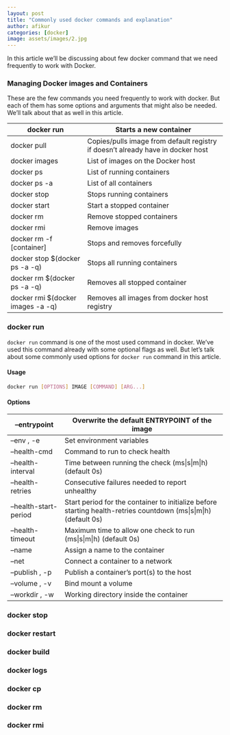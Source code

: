```yaml
---
layout: post
title: "Commonly used docker commands and explanation"
author: afikur
categories: [docker]
image: assets/images/2.jpg
---
```


In this article we’ll be discussing about few docker command that we need frequently to work with Docker.

### Managing Docker images and Containers

These are the few commands you need frequently to work with docker. But each of them has some options and arguments that might also be needed. We’ll talk about that as well in this article.

| docker run                         | Starts a new container                                                          |
| ---------------------------------- | ------------------------------------------------------------------------------- |
| docker pull                        | Copies/pulls image from default registry if doesn’t already have in docker host |
| docker images                      | List of images on the Docker host                                               |
| docker ps                          | List of running containers                                                      |
| docker ps -a                       | List of all containers                                                          |
| docker stop                        | Stops running containers                                                        |
| docker start                       | Start a stopped container                                                       |
| docker rm                          | Remove stopped containers                                                       |
| docker rmi                         | Remove images                                                                   |
| docker rm -f [container]           | Stops and removes forcefully                                                    |
| docker stop \$(docker ps -a -q)    | Stops all running containers                                                    |
| docker rm \$(docker ps -a -q)      | Removes all stopped container                                                   |
| docker rmi \$(docker images -a -q) | Removes all images from docker host registry                                    |

### docker run

`docker run` command is one of the most used command in docker. We’ve used this command already with some optional flags as well. But let’s talk about some commonly used options for `docker run` command in this article.

#### Usage

```bash
docker run [OPTIONS] IMAGE [COMMAND] [ARG...]
```

#### Options

| –entrypoint          | Overwrite the default ENTRYPOINT of the image                                                                    |
| -------------------- | ---------------------------------------------------------------------------------------------------------------- |
| –env , -e            | Set environment variables                                                                                        |
| –health-cmd          | Command to run to check health                                                                                   |
| –health-interval     | Time between running the check (ms\|s\|m\|h) (default 0s)                                                        |
| –health-retries      | Consecutive failures needed to report unhealthy                                                                  |
| –health-start-period | Start period for the container to initialize before starting health-retries countdown (ms\|s\|m\|h) (default 0s) |
| –health-timeout      | Maximum time to allow one check to run (ms\|s\|m\|h) (default 0s)                                                |
| –name                | Assign a name to the container                                                                                   |
| –net                 | Connect a container to a network                                                                                 |
| –publish , -p        | Publish a container’s port(s) to the host                                                                        |
| –volume , -v         | Bind mount a volume                                                                                              |
| –workdir , -w        | Working directory inside the container                                                                           |

### docker stop

### docker restart

### docker build

### docker logs

### docker cp

### docker rm

### docker rmi

